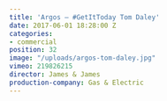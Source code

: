```yaml
---
title: 'Argos — #GetItToday Tom Daley'
date: 2017-06-01 18:28:00 Z
categories:
- commercial
position: 32
image: "/uploads/argos-tom-daley.jpg"
vimeo: 219826215
director: James & James
production-company: Gas & Electric
---
```


